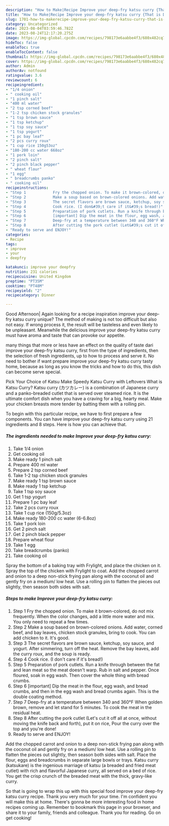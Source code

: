 ```yaml
---
description: "How to Make|Recipe Improve your deep-fry katsu curry {That is Delicious"
title: "How to Make|Recipe Improve your deep-fry katsu curry {That is Delicious"
slug: 1701-how-to-makerecipe-improve-your-deep-fry-katsu-curry-that-is-delicious
category: Uncategorized
date: 2023-08-04T03:59:46.782Z
date: 2023-08-24T12:17:20.275Z
image: https://img-global.cpcdn.com/recipes/798173e6aabbe4f3/680x482cq70/improve-your-deep-fry-katsu-curry-recipe-main-photo.jpg
hideToc: false
enableToc: true
enableTocContent: false
thumbnail: https://img-global.cpcdn.com/recipes/798173e6aabbe4f3/680x482cq70/improve-your-deep-fry-katsu-curry-recipe-main-photo.jpg
cover: https://img-global.cpcdn.com/recipes/798173e6aabbe4f3/680x482cq70/improve-your-deep-fry-katsu-curry-recipe-main-photo.jpg
author: Admin
authorAv: notfound
ratingvalue: 3.6
reviewcount: 6
recipeingredient:
- "1/4 onion"
- " cooking oil"
- "1 pinch salt"
- "400 ml water"
- "2 tsp corned beef"
- "1-2 tsp chicken stock granules"
- "1 tsp brown sauce"
- "1 tsp ketchup"
- "1 tsp soy sauce"
- "1 tsp yogurt"
- "1 pc bay leaf"
- "2 pcs curry roux"
- "1 cup rice 150g53oz"
- "180-200 cc water 668oz"
- "1 pork loin"
- "2 pinch salt"
- "2 pinch black pepper"
- " wheat flour"
- "1 egg"
- " breadcrumbs panko"
- " cooking oil"
recipeinstructions:
- "Step 1            Fry the chopped onion. To make it brown-colored, do not mix frequently. When the color changes, add a little more water and mix. You only need to repeat a few times."
- "Step 2            Make a soup based on brown-colored onions. Add water, corned beef, and bay leaves, chicken stock granules, bring to cook. You can add chicken to it. It&#39;s good."
- "Step 3            The secret flavors are brown sauce, ketchup, soy sauce, and yogurt. After simmering, turn off the heat. Remove the bay leaves, add the curry roux, and the soup is ready."
- "Step 4            Cook rice. (I don&#39;t care if it&#39;s bread!)"
- "Step 5            Preparation of pork cutlets. Run a knife through between the fat and lean meat so the meat doesn&#39;t warp. Rub in salt and pepper. Once floured, soak in egg wash. Then cover the whole thing with bread crumbs."
- "Step 6            [important] Dip the meat in the flour, egg wash, and bread crumbs, and then in the egg wash and bread crumbs again.  This is the double coating method."
- "Step 7            Deep-fry at a temperature between 340 and 360°F When golden brown, remove and let stand for 5 minutes. To cook the meat in the residual heat."
- "Step 8            After cutting the pork cutlet (Let&#39;s cut it off all at once, without moving the knife back and forth), put it on rice, Pour the curry over the top and you&#39;re done!"
- "Ready to serve and ENJOY!"
categories:
- Recipe
tags:
- improve
- your
- deepfry

katakunci: improve your deepfry 
nutrition: 231 calories
recipecuisine: United Kingdom
preptime: "PT35M"
cooktime: "PT48M"
recipeyield: "2"
recipecategory: Dinner

---
```



Good Afternoon| Again looking for a recipe inspiration improve your deep-fry katsu curry unique? The method of making is not too difficult but also not easy. If wrong process it, the result will be tasteless and even likely to be unpleasant. Meanwhile the delicious improve your deep-fry katsu curry must have aroma and taste that can provoke our appetite.






many things that more or less have an effect on the quality of taste dari improve your deep-fry katsu curry, first from the type of ingredients, then the selection of fresh ingredients, up to how to process and serve it. No need to bother if want prepare improve your deep-fry katsu curry tasty home, because as long as you know the tricks and how to do this, this dish can become serve  special.


Pick Your Choice of Katsu Make Speedy Katsu Curry with Leftovers What is Katsu Curry? Katsu curry (カツカレー) is a combination of Japanese curry and a panko-breaded cutlet that is served over steamed rice. It is the ultimate comfort dish when you have a craving for a big, hearty meal. Make your chicken breasts more tender by batting them with a rolling pin.


To begin with this particular recipe, we have to first prepare a few components. You can have improve your deep-fry katsu curry using 21 ingredients and 8 steps. Here is how you can achieve that.

<!--inarticleads1-->

##### The ingredients needed to make Improve your deep-fry katsu curry:

1. Take 1/4 onion
1. Get  cooking oil
1. Make ready 1 pinch salt
1. Prepare 400 ml water
1. Prepare 2 tsp corned beef
1. Take 1-2 tsp chicken stock granules
1. Make ready 1 tsp brown sauce
1. Make ready 1 tsp ketchup
1. Take 1 tsp soy sauce
1. Get 1 tsp yogurt
1. Prepare 1 pc bay leaf
1. Take 2 pcs curry roux
1. Take 1 cup rice (150g/5.3oz)
1. Make ready 180-200 cc water (6-6.8oz)
1. Take 1 pork loin
1. Get 2 pinch salt
1. Get 2 pinch black pepper
1. Prepare  wheat flour
1. Take 1 egg
1. Take  breadcrumbs (panko)
1. Take  cooking oil


Spray the bottom of a baking tray with Frylight, and place the chicken on it. Spray the top of the chicken with Frylight to coat. Add the chopped carrot and onion to a deep non-stick frying pan along with the coconut oil and gently fry on a medium/ low heat. Use a rolling pin to flatten the pieces out slightly, then season both sides with salt. 

<!--inarticleads2-->

##### Steps to make Improve your deep-fry katsu curry:

1. Step 1            Fry the chopped onion. To make it brown-colored, do not mix frequently. When the color changes, add a little more water and mix. You only need to repeat a few times.
1. Step 2            Make a soup based on brown-colored onions. Add water, corned beef, and bay leaves, chicken stock granules, bring to cook. You can add chicken to it. It&#39;s good.
1. Step 3            The secret flavors are brown sauce, ketchup, soy sauce, and yogurt. After simmering, turn off the heat. Remove the bay leaves, add the curry roux, and the soup is ready.
1. Step 4            Cook rice. (I don&#39;t care if it&#39;s bread!)
1. Step 5            Preparation of pork cutlets. Run a knife through between the fat and lean meat so the meat doesn&#39;t warp. Rub in salt and pepper. Once floured, soak in egg wash. Then cover the whole thing with bread crumbs.
1. Step 6            [important] Dip the meat in the flour, egg wash, and bread crumbs, and then in the egg wash and bread crumbs again.  This is the double coating method.
1. Step 7            Deep-fry at a temperature between 340 and 360°F When golden brown, remove and let stand for 5 minutes. To cook the meat in the residual heat.
1. Step 8            After cutting the pork cutlet (Let&#39;s cut it off all at once, without moving the knife back and forth), put it on rice, Pour the curry over the top and you&#39;re done!
1. Ready to serve and ENJOY!

Add the chopped carrot and onion to a deep non-stick frying pan along with the coconut oil and gently fry on a medium/ low heat. Use a rolling pin to flatten the pieces out slightly, then season both sides with salt. Place the flour, eggs and breadcrumbs in separate large bowls or trays. Katsu curry (katsukare) is the ingenious marriage of katsu (a breaded and fried meat cutlet) with rich and flavorful Japanese curry, all served on a bed of rice. You get the crisp crunch of the breaded meat with the thick, gravy-like curry. 

So that is going to wrap this up with this special food improve your deep-fry katsu curry recipe. Thank you very much for your time. I'm confident you will make this at home. There's gonna be more interesting food in home recipes coming up. Remember to bookmark this page in your browser, and share it to your family, friends and colleague. Thank you for reading. Go on get cooking!
